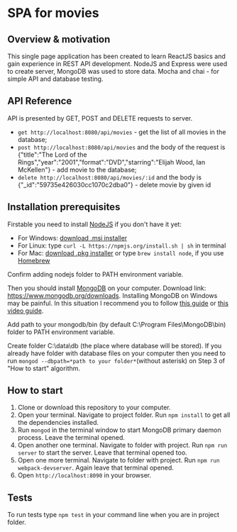 # SPA for movies

## Overview & motivation

This single page application has been created to learn ReactJS basics and gain experience in REST API development. NodeJS and Express were used to create server, MongoDB was used to store data. Mocha and chai - for simple API and database testing.

## API Reference

API is presented by GET, POST and DELETE requests to server.
- ```get http://localhost:8080/api/movies``` - get the list of all movies in the database;
- ```post http://localhost:8080/api/movies``` and the body of the request is {"title":"The Lord of the Rings","year":"2001","format":"DVD","starring":"Elijah Wood, Ian McKellen"} - add movie to the database;
- ```delete http://localhost:8080/api/movies/:id``` and the body is {"_id":"59735e426030cc1070c2dba0"}  - delete movie by given id 

## Installation prerequisites

Firstable you need to install [NodeJS](https://nodejs.org/uk/) if you don't have it yet:
- For Windows: [download .msi installer](https://nodejs.org/en/download)
- For Linux: type ```curl -L https://npmjs.org/install.sh | sh``` in terminal
- For Mac: [download .pkg installer](https://nodejs.org/en/download) or type ```brew install node```, if you use [Homebrew](http://brew.sh/)

Confirm adding nodejs folder to PATH environment variable.

Then you should install [MongoDB](https://www.mongodb.com/) on your computer. Download link: https://www.mongodb.org/downloads.
Installing MongoDB on Windows may be painful. In this situation I recommend you to follow [this guide](http://metanit.com/nosql/mongodb/1.2.php) or [this video guide](https://www.youtube.com/watch?v=1uFY60CESlM&feature=youtu.be).

Add path to your mongodb/bin (by default C:\Program Files\MongoDB\bin\) folder to PATH environment variable.

Create folder C:\data\db (the place where database will be stored). If you already have folder with database files on your computer then you need to run ```mongod --dbpath=*path to your folder*```(without asterisk) on Step 3 of "How to start" algorithm.

## How to start

1) Clone or download this repository to your computer.
2) Open your terminal. Navigate to project folder. Run ```npm install``` to get all the dependencies installed.
3) Run ```mongod``` in the terminal window to start MongoDB primary daemon process. Leave the terminal opened.
4) Open another one terminal. Navigate to folder with project. Run ```npm run server``` to start the server. Leave that terminal opened too.
5) Open one more terminal. Navigate to folder with project. Run ```npm run webpack-devserver```. Again leave that terminal opened.
6) Open ```http://localhost:8090``` in your browser.

## Tests

To run tests type ```npm test``` in your command line when you are in project folder.
